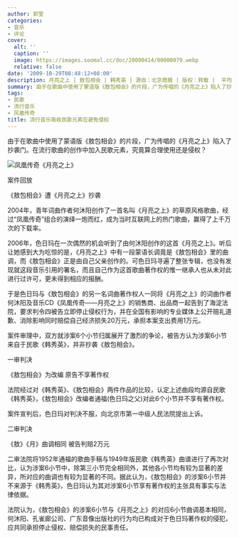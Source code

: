 ```yaml
---
author: 郭莹
categories:
- 音乐
- 评论
cover:
  alt: ''
  caption: ''
  image: https://images.soomal.cc/doc/20090414/00000079.webp
  relative: false
date: '2009-10-29T08:48:12+08:00'
description: 月亮之上 | 敖包相会 | 韩秀英 | 源自：北京商报 | 版权：转载 |  平均/总评分：10.00/20
summary: 由于在歌曲中使用了蒙语版《敖包相会》的片段，广为传唱的《月亮之上》陷入了抄袭门。在流行歌曲的创作中加入民歌元素，究竟算合理使用还是侵权？案件审理中，双方就涉案6个小节归属展开了激烈的争论，被告方认为涉案6小节来自于民歌《韩秀英》，并非抄袭《敖包相会》。
tags:
- 民歌
- 流行音乐
- 凤凰传奇
title: 流行音乐吸收民歌元素应避免侵权
---
```


由于在歌曲中使用了蒙语版《敖包相会》的片段，广为传唱的《月亮之上》陷入了抄袭门。在流行歌曲的创作中加入民歌元素，究竟算合理使用还是侵权？



![凤凰传奇《月亮之上》](https://images.soomal.cc/doc/20090414/00000079.webp)



案件回放



《敖包相会》遭《月亮之上》抄袭



2004年，青年词曲作者何沐阳创作了一首名叫《月亮之上》的草原风格歌曲，经过“凤凰传奇”组合的演绎一炮而红，成为当时互联网上的热门歌曲，赢得了上千万次的下载率。



2006年，色日玛在一次偶然的机会听到了由何沐阳创作的这首《月亮之上》。听后让她感到大为吃惊的是，《月亮之上》中有一段蒙语长调竟是《敖包相会》里的曲调，而《敖包相会》正是由自己父亲创作的。可色日玛寻遍了整张专辑，也没有发现就这段音乐引用的署名，而且自己作为这首歌曲著作权的惟一继承人也从未对此进行过许可，更未得到相应的报酬。



于是色日玛与《敖包相会》的另一名词曲著作权人一同将《月亮之上》的词曲作者何沐阳及音乐CD《凤凰传奇――月亮之上》的销售商、出品商一起告到了海淀法院，要求判令四被告立即停止侵权行为，并在全国有影响的专业媒体上公开赔礼道歉、消除影响同时赔偿自己经济损失20万元，承担本案支出费用1万元。



案件审理中，双方就涉案6个小节归属展开了激烈的争论，被告方认为涉案6小节来自于民歌《韩秀英》，并非抄袭《敖包相会》。



一审判决



《敖包相会》为改编  原告不享著作权



法院经过对《韩秀英》、《敖包相会》两件作品的比较，认定上述曲段均源自民歌《韩秀英》，《敖包相会》改编者通福(色日玛之父)对此6个小节并不享有著作权。



案件宣判后，色日玛对判决不服，向北京市第一中级人民法院提出上诉。



二审判决



《敖》《月》曲调相同  被告判赔2万元



二审法院将1952年通福的歌曲手稿与1949年版民歌《韩秀英》曲谱进行了再次对比，认为涉案6小节中，除第三小节完全相同外，其他各小节均有较为显著的差异，所对应的曲调也有较为显著的不同。据此认为，《敖包相会》的涉案6小节并不来源于《韩秀英》，色日玛认为其对涉案6小节享有著作权的主张具有事实与法律依据。



法院认为，《敖包相会》的涉案6小节与《月亮之上》的对应6小节曲调基本相同，何沐阳、孔雀廊公司、广东音像出版社的行为均已构成对于色日玛著作权的侵犯，应共同承担停止侵权、赔偿损失的民事责任。